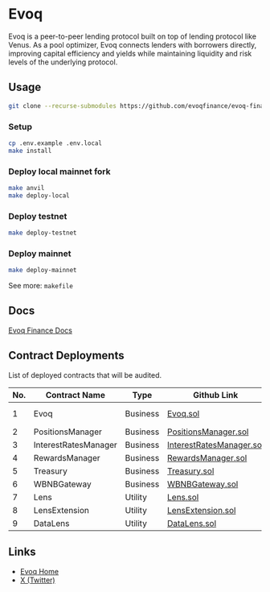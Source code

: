 # Evoq

Evoq is a peer-to-peer lending protocol built on top of lending protocol like Venus. As a pool optimizer, Evoq connects lenders with borrowers directly, improving capital efficiency and yields while maintaining liquidity and risk levels of the underlying protocol.

## Usage

```sh
git clone --recurse-submodules https://github.com/evoqfinance/evoq-finance-contracts
```

### Setup

```sh
cp .env.example .env.local
make install
```

### Deploy local mainnet fork

```sh
make anvil
make deploy-local
```

### Deploy testnet

```sh
make deploy-testnet
```

### Deploy mainnet

```sh
make deploy-mainnet
```

See more: `makefile`

## Docs

[Evoq Finance Docs](https://docs.evoq.finance/)

## Contract Deployments

List of deployed contracts that will be audited.

| No. | Contract Name        | Type     | Github Link                                                                                                              | Contract Address                                                                                                                                                           |
| --- | -------------------- | -------- | ------------------------------------------------------------------------------------------------------------------------ | -------------------------------------------------------------------------------------------------------------------------------------------------------------------------- |
| 1   | Evoq                 | Business | [Evoq.sol](https://github.com/evoqfinance/evoq-finance-contracts/blob/main/src/Evoq.sol)                                 | [Proxy](https://bscscan.com/address/0x86BFB23777b1caD8438709970F8f54b136b49530) / [Implementation](https://bscscan.com/address/0xAd69B8c66CA67f35AAfFbC9D68e2f370FA936758) |
| 2   | PositionsManager     | Business | [PositionsManager.sol](https://github.com/evoqfinance/evoq-finance-contracts/blob/main/src/PositionsManager.sol)         | [PositionsManager](https://bscscan.com/address/0x3f150EeD3a515587db03C667abD9A22E46EE7aBA)                                                                                 |
| 3   | InterestRatesManager | Business | [InterestRatesManager.sol](https://github.com/evoqfinance/evoq-finance-contracts/blob/main/src/InterestRatesManager.sol) | [InterestRatesManager](https://bscscan.com/address/0x520f3Bf2b17EF520702cAb7c2b16caFfF7544D68)                                                                             |
| 4   | RewardsManager       | Business | [RewardsManager.sol](https://github.com/evoqfinance/evoq-finance-contracts/blob/main/src/RewardsManager.sol)             | [RewardsManager](https://bscscan.com/address/0x57812cB161446D39b95d096Da437D58204f12ce0)                                                                                   |
| 5   | Treasury             | Business | [Treasury.sol](https://github.com/evoqfinance/evoq-finance-contracts/blob/main/src/Treasury.sol)                         | [Treasury](https://bscscan.com/address/0x9CFe75c7871cFB921Fd53e62e3CD4f8d09eeAbA7)                                                                                         |
| 6   | WBNBGateway          | Business | [WBNBGateway.sol](https://github.com/evoqfinance/evoq-finance-contracts/blob/main/src/extensions/WBNBGateway.sol)        | [WBNBGateway](https://bscscan.com/address/0xA344db2c03491E902A3Cd38c8386e40687cCf724)                                                                                      |
| 7   | Lens                 | Utility  | [Lens.sol](https://github.com/evoqfinance/evoq-finance-contracts/blob/main/src/lens/Lens.sol)                            | [Lens](https://bscscan.com/address/0xe0416C0E56D680e781cf87f6c9a959C7F07E0127)                                                                                             |
| 8   | LensExtension        | Utility  | [LensExtension.sol](https://github.com/evoqfinance/evoq-finance-contracts/blob/main/src/lens/LensExtension.sol)          | [LensExtension](https://bscscan.com/address/0x2B9027632D322B35eF3AE6D7288B9163a7E86f30)                                                                                    |
| 9   | DataLens             | Utility  | [DataLens.sol](https://github.com/evoqfinance/evoq-finance-contracts/blob/main/src/lens/DataLens.sol)                    | [DataLens](https://bscscan.com/address/0xda859d83b66982565ff17030d0697eca9f881b5c)                                                                                         |

## Links

- [Evoq Home](https://evoq.finance)
- [X (Twitter)](https://x.com/Evoq_Finance)
